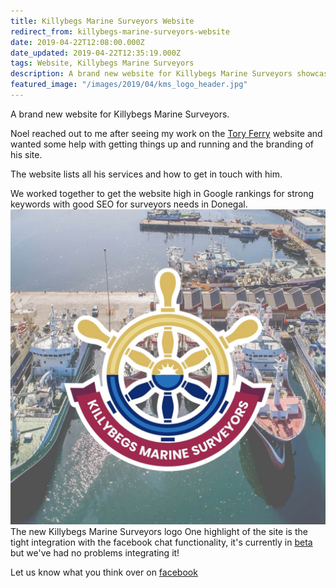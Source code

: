 ```yaml
---
title: Killybegs Marine Surveyors Website
redirect_from: killybegs-marine-surveyors-website
date: 2019-04-22T12:08:00.000Z
date_updated: 2019-04-22T12:35:19.000Z
tags: Website, Killybegs Marine Surveyors
description: A brand new website for Killybegs Marine Surveyors showcasing his services available in Co. Donegal and Ireland.
featured_image: "/images/2019/04/kms_logo_header.jpg"
---
```


A brand new website for Killybegs Marine Surveyors.

Noel reached out to me after seeing my work on the [Tory Ferry](https://toryferry.com) website and wanted some help with getting things up and running and the branding of his site.

The website lists all his services and how to get in touch with him.

We worked together to get the website high in Google rankings for strong keywords with good SEO for surveyors needs in Donegal.
![](/images/2019/04/google_logo.jpg)The new Killybegs Marine Surveyors logo
One highlight of the site is the tight integration with the facebook chat functionality, it's currently in [beta](https://developers.facebook.com/docs/messenger-platform/discovery/customer-chat-plugin) but we've had no problems integrating it!

Let us know what you think over on [facebook](https://www.facebook.com/Killybegs-Marine-Surveyors-547406482360093/)
